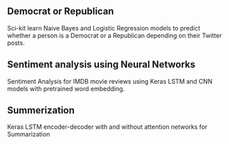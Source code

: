 ## Democrat or Republican
Sci-kit learn Naive Bayes and Logistic Regression models to predict whether a person is a Democrat or a Republican depending on their Twitter posts.

## Sentiment analysis using Neural Networks
Sentiment Analysis for IMDB movie reviews using Keras LSTM and CNN models with pretrained word embedding. 

## Summerization
Keras LSTM encoder-decoder with and without attention networks for Summarization

